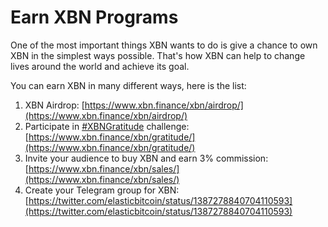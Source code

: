 # Earn XBN Programs

One of the most important things XBN wants to do is give a chance to own XBN in the simplest ways possible. That's how XBN can help to change lives around the world and achieve its goal.

You can earn XBN in many different ways, here is the list:

1. XBN Airdrop: [https://www.xbn.finance/xbn/airdrop/](https://www.xbn.finance/xbn/airdrop/) 
2. Participate in [\#XBNGratitude](https://twitter.com/elasticbitcoin/status/1382533771623206918) challenge: [https://www.xbn.finance/xbn/gratitude/](https://www.xbn.finance/xbn/gratitude/) 
3. Invite your audience to buy XBN and earn 3% commission: [https://www.xbn.finance/xbn/sales/](https://www.xbn.finance/xbn/sales/) 
4. Create your Telegram group for XBN: [https://twitter.com/elasticbitcoin/status/1387278840704110593](https://twitter.com/elasticbitcoin/status/1387278840704110593)



